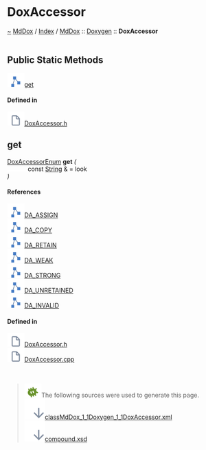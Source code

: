 <a id="doxaccessor"></a>
<h1>DoxAccessor</h1>
<a id="classMdDox_1_1Doxygen_1_1DoxAccessor"></a>
<a href="https://github.com/CharlesCarley/MdDox">~</a>
<a href="indexpage.md#mddox">MdDox</a>
<span class="inline-text">/</span>
<a href="index.md#index">Index</a>
<span class="inline-text">/</span>
<a href="namespaceMdDox.md#mddox">MdDox</a>
<span class="inline-text">::</span>
<a href="namespaceMdDox_1_1Doxygen.md#doxygen">Doxygen</a>
<span class="inline-text">::</span>
<span class="bold-text"><b>DoxAccessor</b></span>
<br/>
<br/>
<a id="public-static-methods"></a>
<h2>Public Static Methods</h2>
<span class="icon-list-item"><a href="#get" class="icon-list-item"><img src="../images/class.svg" class="icon-list-item"/><span class="icon-list-item">get</span>
</a>
</span>
<br/>
<a id="defined-in"></a>
<h4>Defined in</h4>
<span class="icon-list-item"><a href="https://github.com/CharlesCarley/MdDox/blob/master//F:/Emulation/MdDox/Tools/Doxygen/DoxAccessor.h#L77" class="icon-list-item"><img src="../images/file.svg" class="icon-list-item"/><span class="icon-list-item">DoxAccessor.h</span>
</a>
</span>
<br/>
<a id="get"></a>
<h2>get</h2>
<a href="namespaceMdDox_1_1Doxygen.md#doxaccessorenum">DoxAccessorEnum</a>
<span class="bold-text"><b>get</b></span>
<span class="italic-text"><i>(</i></span>
<div class="paragraph">
<span class="paragraph"><img src="../images/horSpace24px.svg"/><span class="inline-text">const </span>
<a href="namespaceMdDox.md#string">String</a>
<span class="inline-text"> &amp;</span>
<span class="inline-text"> = </span>
<span class="inline-text">look</span>
</span>
</div>
<span class="italic-text"><i>)</i></span>
<a id="references"></a>
<h4>References</h4>
<span class="icon-list-item"><a href="namespaceMdDox_1_1Doxygen.md#da_assign" class="icon-list-item"><img src="../images/class.svg" class="icon-list-item"/><span class="icon-list-item">DA_ASSIGN</span>
</a>
</span>
<br/>
<span class="icon-list-item"><a href="namespaceMdDox_1_1Doxygen.md#da_copy" class="icon-list-item"><img src="../images/class.svg" class="icon-list-item"/><span class="icon-list-item">DA_COPY</span>
</a>
</span>
<br/>
<span class="icon-list-item"><a href="namespaceMdDox_1_1Doxygen.md#da_retain" class="icon-list-item"><img src="../images/class.svg" class="icon-list-item"/><span class="icon-list-item">DA_RETAIN</span>
</a>
</span>
<br/>
<span class="icon-list-item"><a href="namespaceMdDox_1_1Doxygen.md#da_weak" class="icon-list-item"><img src="../images/class.svg" class="icon-list-item"/><span class="icon-list-item">DA_WEAK</span>
</a>
</span>
<br/>
<span class="icon-list-item"><a href="namespaceMdDox_1_1Doxygen.md#da_strong" class="icon-list-item"><img src="../images/class.svg" class="icon-list-item"/><span class="icon-list-item">DA_STRONG</span>
</a>
</span>
<br/>
<span class="icon-list-item"><a href="namespaceMdDox_1_1Doxygen.md#da_unretained" class="icon-list-item"><img src="../images/class.svg" class="icon-list-item"/><span class="icon-list-item">DA_UNRETAINED</span>
</a>
</span>
<br/>
<span class="icon-list-item"><a href="namespaceMdDox_1_1Doxygen.md#da_invalid" class="icon-list-item"><img src="../images/class.svg" class="icon-list-item"/><span class="icon-list-item">DA_INVALID</span>
</a>
</span>
<br/>
<a id="defined-in"></a>
<h4>Defined in</h4>
<span class="icon-list-item"><a href="https://github.com/CharlesCarley/MdDox/blob/master//F:/Emulation/MdDox/Tools/Doxygen/DoxAccessor.h#L79" class="icon-list-item"><img src="../images/file.svg" class="icon-list-item"/><span class="icon-list-item">DoxAccessor.h</span>
</a>
</span>
<br/>
<span class="icon-list-item"><a href="https://github.com/CharlesCarley/MdDox/blob/master//F:/Emulation/MdDox/Tools/Doxygen/DoxAccessor.cpp#L30" class="icon-list-item"><img src="../images/file.svg" class="icon-list-item"/><span class="icon-list-item">DoxAccessor.cpp</span>
</a>
</span>
<br/>
<br/>
<br/>
<blockquote>
<img src="../images/debug.svg"/><span class="inline-text">The following sources were used to generate this page.</span>
<br/>
<span class="icon-list-item"><a href="../xml/classMdDox_1_1Doxygen_1_1DoxAccessor.xml#L1" class="icon-list-item"><img src="../images/lookInside.svg" class="icon-list-item"/><span class="icon-list-item">classMdDox_1_1Doxygen_1_1DoxAccessor.xml</span>
</a>
</span>
<br/>
<span class="icon-list-item"><a href="../xml/compound.xsd#L1" class="icon-list-item"><img src="../images/lookInside.svg" class="icon-list-item"/><span class="icon-list-item">compound.xsd</span>
</a>
</span>
</blockquote>
</div>
</div>
</body>
</html>
